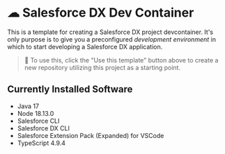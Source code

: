 # ☁ Salesforce DX Dev Container

This is a template for creating a Salesforce DX project devcontainer. It's only purpose is to give you a preconfigured _development environment_ in which to start developing a Salesforce DX application.

> 🎩 To use this, click the "Use this template" button above to create a new repository utilizing this project as a starting point.

## Currently Installed Software

- Java 17
- Node 18.13.0
- Salesforce CLI
- Salesforce DX CLI
- Salesforce Extension Pack (Expanded) for VSCode
- TypeScript 4.9.4
